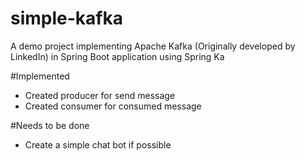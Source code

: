 # simple-kafka
A demo project implementing Apache Kafka (Originally developed by LinkedIn) in Spring Boot application using Spring Ka

#Implemented
* Created producer for send message
* Created consumer for consumed message

#Needs to be done
* Create a simple chat bot if possible
